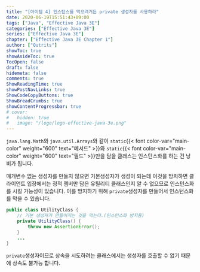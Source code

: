 ```yaml
---
title: "[아이템 4] 인스턴스를 막으려거든 private 생성자를 사용하라"
date: 2020-06-19T15:51:43+09:00
tags: ["Java", "Effective Java 3E"]
categories: ["Effective Java 3E"]
series: ["Effective Java 3E"]
chapter: ["Effective Java 3E Chapter 1"]
author: ["Qutrits"]
showToc: true
showAsideToc: true
TocOpen: false
draft: false
hidemeta: false
comments: true
ShowReadingTime: true
showPostNavLinks: true
ShowCodeCopyButtons: true
ShowBreadCrumbs: true
showContentProgressbar: true
# cover:
#   hidden: true
#   image: "/logo/logo-effective-java-3e.png"
---
```

`java.lang.Math`와 `java.util.Arrays`와 같이 `static`{{< font color-var="main-color" weight="600" text="메서드" >}}와 `static`{{< font color-var="main-color" weight="600" text="필드" >}}만을 담을 클래스는 인스턴스화를 하는 건 낭비가 됩니다.

매개변수 없는 생성자를 만들지 않으면 기본생성자가 생성이 되는데 이것을 방치하면 클라이언트 입장에서는 정적 멤버만 담은 유틸리티 클래스인지 알 수 없으므로 인스턴스화를 시킬 가능성이 있습니다. 이를 방지하기 위해 `private`생성자를 만들어서 인스턴스화를 막을 수 있습니다.
<br>

``` java
public class UtilityClass {
    // 기본 생성자가 만들어지는 것을 막는다.(인스턴스화 방지용)
    private UtilityClass() {
        throw new AssertionError();
    }
    ...
}
```

`private`생성자이므로 상속을 시도하려는 클래스에서는 생성자를 호출할 수 없기 때문에 상속도 불가능 합니다.
